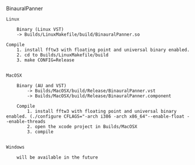 BinauralPanner


	Linux

		Binary (Linux VST)
		-> Builds/LinuxMakefile/build/BinauralPanner.so

	Compile
		1. install fftw3 with floating point and universal binary enabled.
		2. cd to Builds/LinuxMakefile/build
		3. make CONFIG=Release


	MacOSX

		Binary (AU and VST)
			-> Builds/MacOSX/build/Release/BinauralPanner.vst
			-> Builds/MacOSX/build/Release/BinauralPanner.component

		Compile
			1. install fftw3 with floating point and universal binary enabled. (./configure CFLAGS="-arch i386 -arch x86_64"--enable-float --enable-threads
			2. open the xcode project in Builds/MacOSX
			3. compile 


	Windows

		will be available in the future
